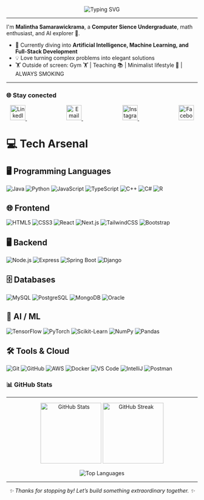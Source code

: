 <!-- Profile Banner -->
<p align="center">
  <img src="https://readme-typing-svg.demolab.com?font=Fira+Code&size=28&pause=1000&color=00FFB3&center=true&vCenter=true&width=1000&lines=Hey+there+I'm+Malintha+Samarawickrama+%7C+Code+%26+Curiosity;Building+intelligence+one+commit+at+a+time;Always+learning%2C+always+creating..." alt="Typing SVG" />
</p>

---

I'm **Malintha Samarawickrama**, a **Computer Sience Undergraduate**, math enthusiast, and AI explorer 🚀.  
- 🔭 Currently diving into **Artificial Intelligence, Machine Learning, and Full-Stack Development**  
- 💡 Love turning complex problems into elegant solutions  
- 🏋️ Outside of screen: Gym 🏋️ | Teaching 📚 | Minimalist lifestyle 🌌 | ALWAYS SMOKING

---

### 🌐 Stay conected 
<p align="center">
  
  <a href="https://www.linkedin.com/in/your-link" target="_blank">
    <img src="https://raw.githubusercontent.com/rahuldkjain/github-profile-readme-generator/master/src/images/icons/Social/linked-in-alt.svg" alt="LinkedIn" height="40" width="40"/>
  </a>
  
  <img width="100"/>
  
  <a href="mailto:your-email@gmail.com" target="_blank">
    <img src="https://img.icons8.com/color/48/gmail-new.png" alt="Email" height="40" width="40"/>
  </a>
  
  <img width="100"/>
  <a href="https://instagram.com/your-insta" target="_blank">
    <img src="https://raw.githubusercontent.com/rahuldkjain/github-profile-readme-generator/master/src/images/icons/Social/instagram.svg" alt="Instagram" height="40" width="40"/>
  </a>
  
  <img width="100"/>
  <a href="https://facebook.com/your-fb" target="_blank">
    <img src="https://raw.githubusercontent.com/rahuldkjain/github-profile-readme-generator/master/src/images/icons/Social/facebook.svg" alt="Facebook" height="40" width="40"/>
  </a>
  
</p>


# 💻 Tech Arsenal

## 🖥 Programming Languages
![Java](https://img.shields.io/badge/Java-%23ED8B00?style=for-the-badge&logo=openjdk&logoColor=white)
![Python](https://img.shields.io/badge/Python-3670A0?style=for-the-badge&logo=python&logoColor=white)
![JavaScript](https://img.shields.io/badge/JavaScript-%23323330?style=for-the-badge&logo=javascript&logoColor=%23F7DF1E)
![TypeScript](https://img.shields.io/badge/TypeScript-%23007ACC?style=for-the-badge&logo=typescript&logoColor=white)
![C++](https://img.shields.io/badge/C++-%2300599C?style=for-the-badge&logo=c%2B%2B&logoColor=white)
![C#](https://img.shields.io/badge/C%23-%23239120?style=for-the-badge&logo=c-sharp&logoColor=white)
![R](https://img.shields.io/badge/R-%23276DC3?style=for-the-badge&logo=r&logoColor=white)

## 🌐 Frontend
![HTML5](https://img.shields.io/badge/HTML5-%23E34F26?style=for-the-badge&logo=html5&logoColor=white)
![CSS3](https://img.shields.io/badge/CSS3-%231572B6?style=for-the-badge&logo=css3&logoColor=white)
![React](https://img.shields.io/badge/React-%2320232a?style=for-the-badge&logo=react&logoColor=%2361DAFB)
![Next.js](https://img.shields.io/badge/Next.js-%23000000?style=for-the-badge&logo=next.js&logoColor=white)
![TailwindCSS](https://img.shields.io/badge/TailwindCSS-%2338B2AC?style=for-the-badge&logo=tailwind-css&logoColor=white)
![Bootstrap](https://img.shields.io/badge/Bootstrap-%23563D7C?style=for-the-badge&logo=bootstrap&logoColor=white)

## 🖥 Backend
![Node.js](https://img.shields.io/badge/Node.js-6DA55F?style=for-the-badge&logo=node.js&logoColor=white)
![Express](https://img.shields.io/badge/Express.js-%23404d59?style=for-the-badge&logo=express&logoColor=%2361DAFB)
![Spring Boot](https://img.shields.io/badge/Spring%20Boot-%236DB33F?style=for-the-badge&logo=spring&logoColor=white)
![Django](https://img.shields.io/badge/Django-%23092E20?style=for-the-badge&logo=django&logoColor=white)

## 🗄 Databases
![MySQL](https://img.shields.io/badge/MySQL-%2300000f?style=for-the-badge&logo=mysql&logoColor=white)
![PostgreSQL](https://img.shields.io/badge/PostgreSQL-%23316192?style=for-the-badge&logo=postgresql&logoColor=white)
![MongoDB](https://img.shields.io/badge/MongoDB-%234ea94b?style=for-the-badge&logo=mongodb&logoColor=white)
![Oracle](https://img.shields.io/badge/Oracle-%23F80000?style=for-the-badge&logo=oracle&logoColor=white)

## 🤖 AI / ML
![TensorFlow](https://img.shields.io/badge/TensorFlow-%23FF6F00?style=for-the-badge&logo=tensorflow&logoColor=white)
![PyTorch](https://img.shields.io/badge/PyTorch-%23EE4C2C?style=for-the-badge&logo=pytorch&logoColor=white)
![Scikit-Learn](https://img.shields.io/badge/Scikit--Learn-%2300FFFF?style=for-the-badge&logo=scikit-learn&logoColor=white)
![NumPy](https://img.shields.io/badge/NumPy-%23013243?style=for-the-badge&logo=numpy&logoColor=white)
![Pandas](https://img.shields.io/badge/Pandas-%23150458?style=for-the-badge&logo=pandas&logoColor=white)

## 🛠 Tools & Cloud
![Git](https://img.shields.io/badge/Git-%23F05033?style=for-the-badge&logo=git&logoColor=white)
![GitHub](https://img.shields.io/badge/GitHub-%23121011?style=for-the-badge&logo=github&logoColor=white)
![AWS](https://img.shields.io/badge/AWS-%23232F3E?style=for-the-badge&logo=amazon-aws&logoColor=white)
![Docker](https://img.shields.io/badge/Docker-%230db7ed?style=for-the-badge&logo=docker&logoColor=white)
![VS Code](https://img.shields.io/badge/VS%20Code-%23007ACC?style=for-the-badge&logo=visual-studio-code&logoColor=white)
![IntelliJ](https://img.shields.io/badge/IntelliJ-%23ED8B00?style=for-the-badge&logo=intellij-idea&logoColor=white)
![Postman](https://img.shields.io/badge/Postman-FF6C37?style=for-the-badge&logo=po)



### 📊 GitHub Stats
---
<p align="center">
  <img src="https://github-readme-stats.vercel.app/api?username=Mali610&show_icons=true&theme=radical" alt="GitHub Stats" height="160"/>
  <img src="https://github-readme-streak-stats.herokuapp.com/?user=Mali610&theme=radical" alt="GitHub Streak" height="160"/>
</p>

<p align="center">
  <img src="https://github-readme-stats.vercel.app/api/top-langs/?username=Mali610&layout=compact&theme=radical" alt="Top Languages" />
</p>

---

<p align="center"><em>✨ Thanks for stopping by! Let’s build something extraordinary together. ✨</em></p>
